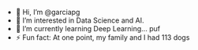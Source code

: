- 👋 Hi, I’m @garciapg
- 👀 I’m interested in Data Science and AI.
- 🌱 I’m currently learning Deep Learning... puf
- ⚡ Fun fact: At one point, my family and I had 113 dogs
